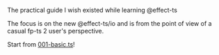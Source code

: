 The practical guide I wish existed while learning @effect-ts

The focus is on the new @effect-ts/io and is from the point of view of a casual fp-ts 2 user's perspective.

Start from [001-basic.ts](001-basic.ts)!
